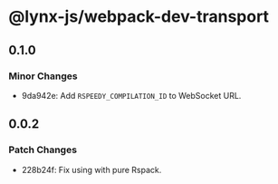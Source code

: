 # @lynx-js/webpack-dev-transport

## 0.1.0

### Minor Changes

- 9da942e: Add `RSPEEDY_COMPILATION_ID` to WebSocket URL.

## 0.0.2

### Patch Changes

- 228b24f: Fix using with pure Rspack.
